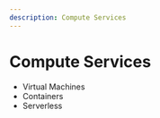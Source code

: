 ```yaml
---
description: Compute Services
---
```


# Compute Services

* Virtual Machines
* Containers
* Serverless
